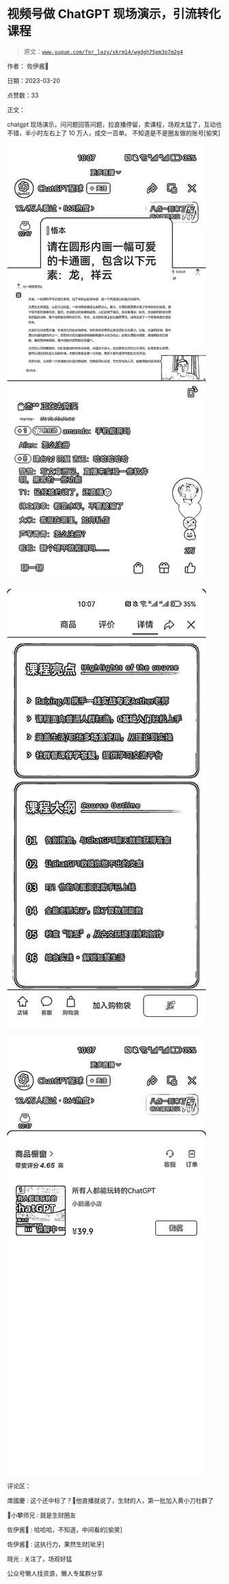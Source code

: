 # 视频号做 ChatGPT 现场演示，引流转化课程

> 原文：[`www.yuque.com/for_lazy/xkrm14/wgdgh75pm3p7m2g4`](https://www.yuque.com/for_lazy/xkrm14/wgdgh75pm3p7m2g4)



作者： 佐伊酱🔆



日期：2023-03-20



点赞数：33



正文：



chatgpt 现场演示，问问题回答问题，拉直播停留，卖课程，场观太猛了，互动也不错，半小时左右上了 10 万人，成交一百单。 不知道是不是圈友做的账号[偷笑]



![](img/6d5c687813b01d9428c31a07364519c5.png)



![](img/0aad81cdae25f6c3c2451cab57332c64.png)



![](img/b7bd30c07e8e980a893c6692a67b798d.png)



评论区：



席國慶 : 这个还中标了？🤔他直播就说了，生财的人，第一批加入黄小刀社群了



📌小攀师兄 : 就是生财圈友



佐伊酱🔆 : 哈哈哈，不知道，中间看的[偷笑]



佐伊酱🔆 : 这执行力，果然生财[呲牙]



晓光 : 关注了，场观好猛



公众号懒人找资源，懒人专属群分享

